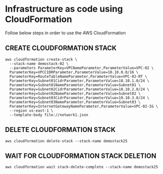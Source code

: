 # Infrastructure as code using CloudFormation

Follow below steps in order to use the AWS CloudFormation

## CREATE CLOUDFORMATION STACK

```
aws cloudformation create-stack \
  --stack-name demostack-02 \
  --parameters ParameterKey=VPCNameParameter,ParameterValue=VPC-02 \
  ParameterKey=VPCCIDRParameter,ParameterValue=10.10.0.0/16 \
  ParameterKey=RouteTableNameParameter,ParameterValue=VPC-02-RT \
  ParameterKey=Subnet01CidrParameter,ParameterValue=10.10.1.0/24 \
  ParameterKey=Subnet01NameParameter,ParameterValue=Subnet01 \
  ParameterKey=Subnet02CidrParameter,ParameterValue=10.10.2.0/24 \
  ParameterKey=Subnet02NameParameter,ParameterValue=Subnet02 \
  ParameterKey=Subnet03CidrParameter,ParameterValue=10.10.3.0/24 \
  ParameterKey=Subnet03NameParameter,ParameterValue=Subnet03 \
  ParameterKey=InternetGatewayNameParameter,ParameterValue=VPC-02-IG \
  --region us-east-1 \
  --template-body file://network1.json

```

## DELETE CLOUDFORMATION STACK

```
aws cloudformation delete-stack --stack-name demostack25
```

## WAIT FOR CLOUDFORMATION STACK DELETION

```
aws cloudformation wait stack-delete-complete --stack-name demostack25
```
